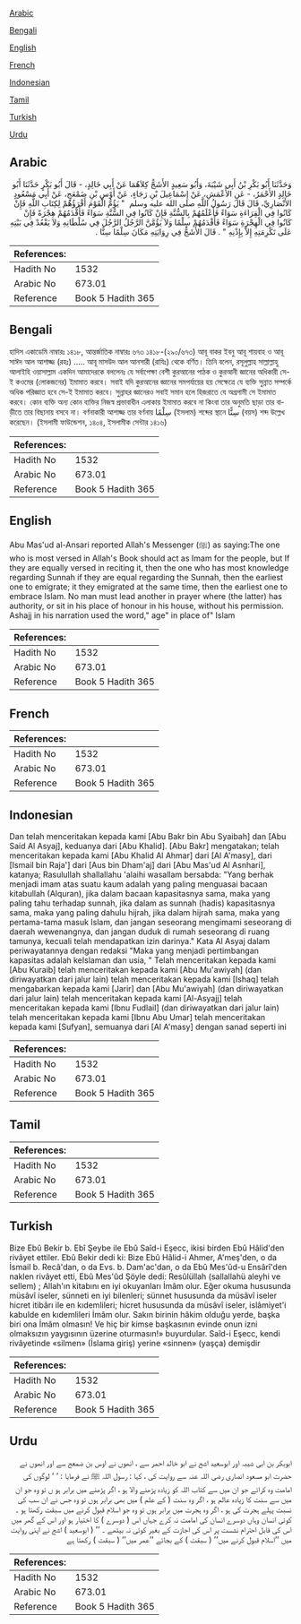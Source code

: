 [Arabic](#arabic)

[Bengali](#bengali)

[English](#english)

[French](#french)

[Indonesian](#indonesian)

[Tamil](#tamil)

[Turkish](#turkish)

[Urdu](#urdu)

## Arabic


<div dir="rtl" lang="ar" style={{fontSize:'larger',backgroundColor:'#f8f9fa',padding:20}}>
وَحَدَّثَنَا أَبُو بَكْرِ بْنُ أَبِي شَيْبَةَ، وَأَبُو سَعِيدٍ الأَشَجُّ كِلاَهُمَا عَنْ أَبِي خَالِدٍ، - قَالَ أَبُو بَكْرٍ حَدَّثَنَا أَبُو خَالِدٍ الأَحْمَرُ، - عَنِ الأَعْمَشِ، عَنْ إِسْمَاعِيلَ بْنِ رَجَاءٍ، عَنْ أَوْسِ بْنِ ضَمْعَجٍ، عَنْ أَبِي مَسْعُودٍ الأَنْصَارِيِّ، قَالَ قَالَ رَسُولُ اللَّهِ صلى الله عليه وسلم ‏ "‏ يَؤُمُّ الْقَوْمَ أَقْرَؤُهُمْ لِكِتَابِ اللَّهِ فَإِنْ كَانُوا فِي الْقِرَاءَةِ سَوَاءً فَأَعْلَمُهُمْ بِالسُّنَّةِ فَإِنْ كَانُوا فِي السُّنَّةِ سَوَاءً فَأَقْدَمُهُمْ هِجْرَةً فَإِنْ كَانُوا فِي الْهِجْرَةِ سَوَاءً فَأَقْدَمُهُمْ سِلْمًا وَلاَ يَؤُمَّنَّ الرَّجُلُ الرَّجُلَ فِي سُلْطَانِهِ وَلاَ يَقْعُدْ فِي بَيْتِهِ عَلَى تَكْرِمَتِهِ إِلاَّ بِإِذْنِهِ ‏"‏ ‏.‏ قَالَ الأَشَجُّ فِي رِوَايَتِهِ مَكَانَ سِلْمًا سِنًّا ‏.‏
</div>
<div style={{backgroundColor:'#f8f9fa',padding:20, marginBottom: 10}}><table> <thead> <tr> <th>References:</th> <th></th> </tr> </thead> <tbody><tr><td>Hadith No</td><td>1532</td></tr><tr><td>Arabic No</td><td>673.01</td></tr><tr><td>Reference</td><td>Book 5 Hadith 365</td></tr></tbody></table></div>

## Bengali


<div dir="ltr" lang="bn" style={{fontSize:'larger',backgroundColor:'#f8f9fa',padding:20}}>
হাদিস একাডেমি নাম্বারঃ ১৪১৮, আন্তর্জাতিক নাম্বারঃ ৬৭৩ ১৪১৮-(২৯০/৬৭৩) আবূ বাকর ইবনু আবূ শায়বাহ ও আবূ সাঈদ আল আশাজ্জ (রহঃ) ..... আবূ মাসউদ আল আনসারী (রাযিঃ) থেকে বর্ণিত। তিনি বলেন, রসূলুল্লাহ সাল্লাল্লাহু আলাইহি ওয়াসাল্লাম একদিন আমাদেরকে বললেনঃ যে সর্বাপেক্ষা বেশী কুরআনের পাঠক ও কুরআনী জ্ঞানের অধিকারী সে-ই কওমের (লোকজনের) ইমামাত করবে। সবাই যদি কুরআনের জ্ঞানের সমপর্যায়ের হয় সেক্ষেত্রে যে ব্যক্তি সুন্নাত সম্পর্কে অধিক পরিজ্ঞাত হবে সে-ই ইমামাত করবে। সুন্নাহর জ্ঞানেরও সবাই সমান হলে হিজরাতে যে অগ্রগামী সে ইমামাত করবে। কোন ব্যক্তি অন্য কোন ব্যক্তির নিজস্ব প্রভাবাধীন এলাকায় ইমামাত করবে না কিংবা তার অনুমতি ছাড়া তার বাড়ীতে তার বিছানায় বসবে না। বর্ণনাকারী আশাজ্জ তার বর্ণনায় سِلْمًا (ইসলাম) শব্দের স্থানে سِنًّا (বয়স) শব্দ উল্লেখ করেছেন। (ইসলামী ফাউন্ডেশন, ১৪০৪, ইসলামীক সেন্টার ১৪১৬)
</div>
<div style={{backgroundColor:'#f8f9fa',padding:20, marginBottom: 10}}><table> <thead> <tr> <th>References:</th> <th></th> </tr> </thead> <tbody><tr><td>Hadith No</td><td>1532</td></tr><tr><td>Arabic No</td><td>673.01</td></tr><tr><td>Reference</td><td>Book 5 Hadith 365</td></tr></tbody></table></div>

## English


<div dir="ltr" lang="en" style={{fontSize:'larger',backgroundColor:'#f8f9fa',padding:20}}>
Abu Mas'ud al-Ansari reported Allah's Messenger (ﷺ) as saying:The one who is most versed in Allah's Book should act as Imam for the people, but If they are equally versed in reciting it, then the one who has most knowledge regarding Sunnah if they are equal regarding the Sunnah, then the earliest one to emigrate; it they emigrated at the same time, then the earliest one to embrace Islam. No man must lead another in prayer where (the latter) has authority, or sit in his place of honour in his house, without his permission. Ashajj in his narration used the word," age" in place of" Islam
</div>
<div style={{backgroundColor:'#f8f9fa',padding:20, marginBottom: 10}}><table> <thead> <tr> <th>References:</th> <th></th> </tr> </thead> <tbody><tr><td>Hadith No</td><td>1532</td></tr><tr><td>Arabic No</td><td>673.01</td></tr><tr><td>Reference</td><td>Book 5 Hadith 365</td></tr></tbody></table></div>

## French


<div dir="ltr" lang="fr" style={{fontSize:'larger',backgroundColor:'#f8f9fa',padding:20}}>

</div>
<div style={{backgroundColor:'#f8f9fa',padding:20, marginBottom: 10}}><table> <thead> <tr> <th>References:</th> <th></th> </tr> </thead> <tbody><tr><td>Hadith No</td><td>1532</td></tr><tr><td>Arabic No</td><td>673.01</td></tr><tr><td>Reference</td><td>Book 5 Hadith 365</td></tr></tbody></table></div>

## Indonesian


<div dir="ltr" lang="id" style={{fontSize:'larger',backgroundColor:'#f8f9fa',padding:20}}>
Dan telah menceritakan kepada kami [Abu Bakr bin Abu Syaibah] dan [Abu Said Al Asyaj], keduanya dari [Abu Khalid]. [Abu Bakr] mengatakan; telah menceritakan kepada kami [Abu Khalid Al Ahmar] dari [Al A'masy], dari [Ismail bin Raja'] dari [Aus bin Dham'aj] dari [Abu Mas'ud Al Asnhari], katanya; Rasulullah shallallahu 'alaihi wasallam bersabda: "Yang berhak menjadi imam atas suatu kaum adalah yang paling menguasai bacaan kitabullah (Alquran), jika dalam bacaan kapasitasnya sama, maka yang paling tahu terhadap sunnah, jika dalam as sunnah (hadis) kapasitasnya sama, maka yang paling dahulu hijrah, jika dalam hijrah sama, maka yang pertama-tama masuk Islam, dan jangan seseorang mengimami seseorang di daerah wewenangnya, dan jangan duduk di rumah seseorang di ruang tamunya, kecuali telah mendapatkan izin darinya." Kata Al Asyaj dalam periwayatannya dengan redaksi "Maka yang menjadi pertimbangan kapasitas adalah keIslaman dan usia, " Telah menceritakan kepada kami [Abu Kuraib] telah menceritakan kepada kami [Abu Mu'awiyah] (dan diriwayatkan dari jalur lain) telah menceritakan kepada kami [Ishaq] telah mengabarkan kepada kami [Jarir] dan [Abu Mu'awiyah] (dan diriwayatkan dari jalur lain) telah menceritakan kepada kami [Al-Asyajj] telah menceritakan kepada kami [Ibnu Fudlail] (dan diriwayatkan dari jalur lain) telah menceritakan kepada kami [Ibnu Abu Umar] telah menceritakan kepada kami [Sufyan], semuanya dari [Al A'masy] dengan sanad seperti ini
</div>
<div style={{backgroundColor:'#f8f9fa',padding:20, marginBottom: 10}}><table> <thead> <tr> <th>References:</th> <th></th> </tr> </thead> <tbody><tr><td>Hadith No</td><td>1532</td></tr><tr><td>Arabic No</td><td>673.01</td></tr><tr><td>Reference</td><td>Book 5 Hadith 365</td></tr></tbody></table></div>

## Tamil


<div dir="ltr" lang="ta" style={{fontSize:'larger',backgroundColor:'#f8f9fa',padding:20}}>

</div>
<div style={{backgroundColor:'#f8f9fa',padding:20, marginBottom: 10}}><table> <thead> <tr> <th>References:</th> <th></th> </tr> </thead> <tbody><tr><td>Hadith No</td><td>1532</td></tr><tr><td>Arabic No</td><td>673.01</td></tr><tr><td>Reference</td><td>Book 5 Hadith 365</td></tr></tbody></table></div>

## Turkish


<div dir="ltr" lang="tr" style={{fontSize:'larger',backgroundColor:'#f8f9fa',padding:20}}>
Bize Ebû Bekir b. Ebî Şeybe ile Ebû Saîd-i Eşecc, ikisi birden Ebû Hâlid'den rivâyet ettiler. Ebû Bekir dedi ki: Bize Ebû Hâlid-i Ahmer, A'meş'den, o da İsmail b. Recâ'dan, o da Evs. b. Dam'ac'dan, o da Ebû Mes'ûd-u Ensârî'den naklen rivâyet etti, Ebû Mes'ûd Şöyle dedi: Resûlüllah (sallallahü aleyhi ve sellem) ; Allah'ın kitabını en iyi okuyanları İmâm olur. Eğer okuma hususunda müsâvî iseler, sünneti en iyi bilenleri; sünnet hususunda da müsâvî iseler hicret itibârı ile en kıdemlileri; hicret hususunda da müsâvî iseler, islâmiyet'i kabulde en kıdemlileri İmâm olur. Sakın birinin hâkim olduğu yerde, başka biri ona İmâm olmasın! Ve hiç bir kimse başkasının evinde onun izni olmaksızın yaygısının üzerine oturmasın!» buyurdular. Saîd-i Eşecc, kendi rivâyetinde «silmen» (İslama giriş) yerine «sinnen» (yaşça) demişdir
</div>
<div style={{backgroundColor:'#f8f9fa',padding:20, marginBottom: 10}}><table> <thead> <tr> <th>References:</th> <th></th> </tr> </thead> <tbody><tr><td>Hadith No</td><td>1532</td></tr><tr><td>Arabic No</td><td>673.01</td></tr><tr><td>Reference</td><td>Book 5 Hadith 365</td></tr></tbody></table></div>

## Urdu


<div dir="rtl" lang="ur" style={{fontSize:'larger',backgroundColor:'#f8f9fa',padding:20}}>
ابوبکر بن ابی شیبہ اور ابوسعید اشج نے ابو خالد احمر سے ، انھوں نے اوس بن ضمعج سے اور انھوں نے حضرت ابو مسعود انصاری رضی اللہ عنہ سے روایت کی ، کہا : رسول اللہ ﷺ نے فرمایا : ‘ ‘ لوگوں کی امامت وہ کرائے جو ان میں سے کتاب اللہ کو زیادہ پڑھنے والا ہو ، اگر پڑھنے میں برابر ہو ں تو وہ جو ان میں سے سنت کا زیادہ عالم ہو ، اگر وہ سنت ( کے علم ) میں بھی برابر ہوں تو وہ جس نے ان سب کی نسبت پہلے ہجرت کی ہو ، اگر وہ ہجرت میں برابر ہوں تو وہ جو اسلام قبول کرنے میں سبقت رکھتا ہو ۔ کوئی انسان وہاں دوسرے انسان کی امامت نہ کرے جہاں اس ( دوسرے ) کا اختیار ہو اور اس کے گھر میں اس کی قابل احترام نشست پر اس کی اجازت کے بغیر کوئی نہ بیٹھے ۔ ’’ ( ابوسعید ) اشج نے اپنی روایت میں ’’اسلام قبول کرنے میں’’ ( سبقت ) کے بجائے ’’عمر میں’’ ( سبقت ) رکھتا ہے
</div>
<div style={{backgroundColor:'#f8f9fa',padding:20, marginBottom: 10}}><table> <thead> <tr> <th>References:</th> <th></th> </tr> </thead> <tbody><tr><td>Hadith No</td><td>1532</td></tr><tr><td>Arabic No</td><td>673.01</td></tr><tr><td>Reference</td><td>Book 5 Hadith 365</td></tr></tbody></table></div>